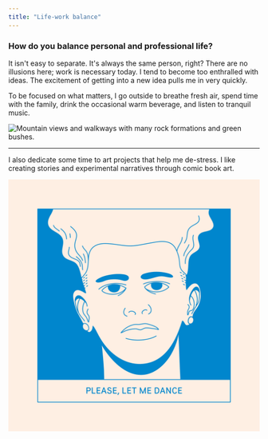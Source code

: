 ```yaml
---
title: "Life-work balance"
---
```

### How do you balance personal and professional life?

It isn't easy to separate. It's always the same person, right? There are no illusions here; work is necessary today. I tend to become too enthralled with ideas. The excitement of getting into a new idea pulls me in very quickly.

To be focused on what matters, I go outside to breathe fresh air, spend time with the family, drink the occasional warm beverage, and listen to tranquil music.

![Mountain views and walkways with many rock formations and green bushes.](../../assets/images/passadico.png "The occasional stroll between rocky formations.")

---

I also dedicate some time to art projects that help me de-stress. I like creating stories and experimental narratives through comic book art.

![Comic book panel with a face of an individual and the saying, 'Please, let me dance.'](../../assets/images/dancar.png "Part of an experimental narrative I worked on.")